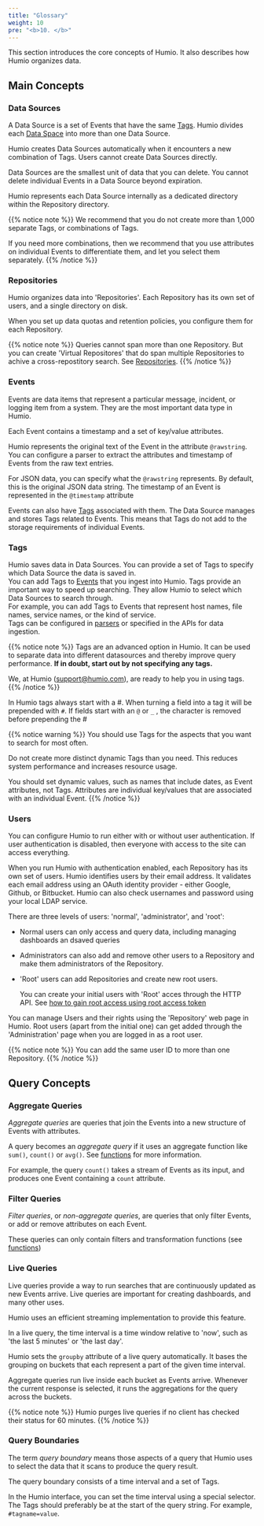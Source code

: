 ```yaml
---
title: "Glossary"
weight: 10
pre: "<b>10. </b>"
---
```

This section introduces the core concepts of Humio. It also describes how Humio organizes data.

## Main Concepts

### Data Sources

A Data Source is a set of Events that have the same [Tags](#tags).
Humio divides each [Data Space](#data-spaces) into more than one Data Source.

Humio creates Data Sources automatically when it encounters a new combination of Tags. Users cannot create Data Sources directly.

Data Sources are the smallest unit of data that you can delete.
You cannot delete individual Events in a Data Source beyond expiration.<!--GRW: I'm not sure what 'beyond expiration' means. -->

Humio represents each Data Source internally as a dedicated directory within the Repository directory.

{{% notice note %}}
We recommend that you do not create more than 1,000 separate Tags, or combinations of Tags.

If you need more combinations, then we recommend that you use attributes on individual Events to differentiate them, and let you select them separately.
{{% /notice %}}

### Repositories

Humio organizes data into 'Repositories'. Each Repository has its own set of users, and a single directory on disk.

When you set up data quotas and retention policies, you configure them for each Repository.

{{% notice note %}}
Queries cannot span more than one Repository. But you can create 'Virtual Repositores' that do span multiple Repositories to achive a cross-repostitory search. See [Repositories](/repositories).
{{% /notice %}}

### Events

Events are data items that represent a particular message, incident, or logging item from a system. They are the most important data type in Humio.

Each Event contains a timestamp and a set of key/value attributes.

Humio represents the original text of the Event in the attribute `@rawstring`.
You can configure a parser to extract the attributes and timestamp of Events from the raw text entries.

For JSON data, you can specify what the `@rawstring` represents. By default, this is the original JSON data string.
The timestamp of an Event is represented in the `@timestamp` attribute

Events can also have [Tags](#tags) associated with them.
The Data Source manages and stores Tags related to Events. This means that Tags do not add to the storage requirements of individual Events.

### Tags

Humio saves data in Data Sources. You can provide a set of Tags to specify which Data Source the data is saved in.  
You can add Tags to [Events](#events) that you ingest into Humio.
Tags provide an important way to speed up searching. They allow Humio to select which Data Sources to search through.     
For example, you can add Tags to Events that represent host names, file names, service names, or the kind of service.  
Tags can be configured in [parsers](/sending_logs_to_humio/parsers/parsing/) or specified in the APIs for data ingestion.

{{% notice note %}}
Tags are an advanced option in Humio. It can be used to separate data into different datasources and thereby improve query performance.
**If in doubt, start out by not specifying any tags.**

We, at Humio (support@humio.com), are ready to help you in using tags.
{{% /notice %}}

In Humio tags always start with a #. When turning a field into a tag it will be prepended with `#`.
If fields start with an `@` or `_` , the character is removed before prepending the #

{{% notice warning %}}
You should use Tags for the aspects that you want to search for most often.

Do not create more distinct dynamic Tags than you need. This reduces system performance and increases resource usage.

You should set dynamic values, such as names that include dates, as Event attributes, not Tags. Attributes are individual key/values that are associated with an individual Event.
{{% /notice %}}

### Users

You can configure Humio to run either with or without user authentication.
If user authentication is disabled, then everyone with access to the site can access everything.

When you run Humio with authentication enabled, each Repository has its own set of users.
Humio identifies users by their email address. It validates each email address using an OAuth identity provider - either Google, Github, or Bitbucket. Humio can also check usernames and password using your local LDAP service.

There are three levels of users: 'normal', 'administrator', and 'root':

* Normal users can only access and query data, including managing dashboards an dsaved queries
* Administrators can also add and remove other users to a Repository and make them administrators of the Repository.
* 'Root' users can add Repositories and create new root users.

  You can create your initial users with 'Root' acces through the HTTP API. See [how to gain root access using root access token](/operation/installation/authentication/#root-token)

You can manage Users and their rights using the 'Repository' web page in Humio. Root users (apart from the initial one) can get added through the 'Administration' page when you are logged in as a root user.

{{% notice note %}}
You can add the same user ID to more than one Repository.
{{% /notice %}}


## Query Concepts

### Aggregate Queries
_Aggregate queries_ are queries that join the Events into a new structure of Events with attributes.

A query becomes an _aggregate query_ if it uses an aggregate function like `sum()`, `count()` or `avg()`. See [functions](/searching_logs/query_functions/) for more information.

For example, the query `count()` takes a stream of Events as its input, and produces one Event containing a `count` attribute.

<!--
The final result af an _aggregate query_ is not ready until the query has completed, although it is still possible to get a partial result.
In contrast _filter queries_ can start streaming the response as soon as Events pass through the 'filter'
-->


### Filter Queries
_Filter queries_, or _non-aggregate queries_, are queries that only filter Events, or add or remove attributes on each Event.

These queries can only contain filters and transformation functions (see [functions](/searching_logs/query_functions/))


### Live Queries

Live queries provide a way to run searches that are continuously
updated as new Events arrive. Live queries are important for creating dashboards, and many other uses.

Humio uses an efficient streaming implementation to provide this feature.

In a live query, the time interval is a time window relative to 'now', such
as 'the last 5 minutes' or 'the last day'.

Humio sets the `groupby` attribute of a live query automatically. It bases the grouping on buckets that each represent a part of the given time interval.

Aggregate queries run live inside each bucket as Events arrive. Whenever the current response is selected, it runs the aggregations for the query across the buckets.

{{% notice note %}}
Humio purges live queries if no client has checked their status for 60 minutes.
{{% /notice %}}

### Query Boundaries

The term *query boundary* means those aspects of a query that
Humio uses to select the data that it scans to produce the query result.

The query boundary consists of a time interval and a set of Tags.

In the Humio interface, you can set the time interval using a special selector.
The Tags should preferably be at the start of the query string.
For example, `#tagname=value`.
